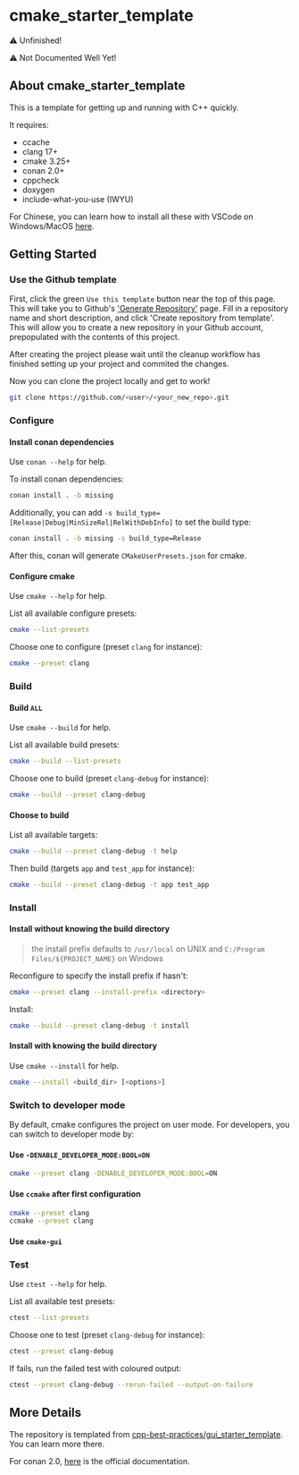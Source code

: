 # cmake_starter_template

:warning: Unfinished!

:warning: Not Documented Well Yet!

## About cmake_starter_template

This is a template for getting up and running with C++ quickly.

It requires:

- ccache
- clang 17+
- cmake 3.25+
- conan 2.0+
- cppcheck
- doxygen
- include-what-you-use (IWYU)

For Chinese, you can learn how to install all these with VSCode on Windows/MacOS [here](https://windowsmacos-vscode-c-llvm-clang-clangd-lldb.readthedocs.io/).

## Getting Started

### Use the Github template

First, click the green `Use this template` button near the top of this page.
This will take you to Github's ['Generate Repository'](https://github.com/FeignClaims/cmake_starter_template/generate) page.
Fill in a repository name and short description, and click 'Create repository from template'.
This will allow you to create a new repository in your Github account,
prepopulated with the contents of this project.

After creating the project please wait until the cleanup workflow has finished
setting up your project and commited the changes.

Now you can clone the project locally and get to work!

```bash
git clone https://github.com/<user>/<your_new_repo>.git
```

### Configure

#### Install conan dependencies

Use `conan --help` for help.

To install conan dependencies:

```bash
conan install . -b missing
```

Additionally, you can add `-s build_type=[Release|Debug|MinSizeRel|RelWithDebInfo]` to set the build type:

```bash
conan install . -b missing -s build_type=Release
```

After this, conan will generate `CMakeUserPresets.json` for cmake.

#### Configure cmake

Use `cmake --help` for help.

List all available configure presets:

```bash
cmake --list-presets
```

Choose one to configure (preset `clang` for instance):

```bash
cmake --preset clang
```

### Build

#### Build `ALL`

Use `cmake --build` for help.

List all available build presets:

```bash
cmake --build --list-presets
```

Choose one to build (preset `clang-debug` for instance):

```bash
cmake --build --preset clang-debug
```

#### Choose to build

List all available targets:

```bash
cmake --build --preset clang-debug -t help
```

Then build (targets `app` and `test_app` for instance):

```bash
cmake --build --preset clang-debug -t app test_app
```

### Install

#### Install without knowing the build directory

> the install prefix defaults to `/usr/local` on UNIX and `C:/Program Files/${PROJECT_NAME}` on Windows

Reconfigure to specify the install prefix if hasn't:

```bash
cmake --preset clang --install-prefix <directory>
```

Install:

```bash
cmake --build --preset clang-debug -t install
```

#### Install with knowing the build directory

Use `cmake --install` for help.

```bash
cmake --install <build_dir> [<options>]
```

### Switch to developer mode

By default, cmake configures the project on user mode. For developers, you can switch to developer mode by:

#### Use `-DENABLE_DEVELOPER_MODE:BOOL=ON`

```bash
cmake --preset clang -DENABLE_DEVELOPER_MODE:BOOL=ON
```

#### Use `ccmake` after first configuration

```bash
cmake --preset clang
ccmake --preset clang
```

#### Use `cmake-gui`

### Test

Use `ctest --help` for help.

List all available test presets:

```bash
ctest --list-presets
```

Choose one to test (preset `clang-debug` for instance):

```bash
ctest --preset clang-debug
```

If fails, run the failed test with coloured output:

```bash
ctest --preset clang-debug --rerun-failed --output-on-failure
```

## More Details

The repository is templated from [cpp-best-practices/gui_starter_template](https://github.com/cpp-best-practices/gui_starter_template). You can learn more there.

For conan 2.0, [here](https://docs.conan.io/2.0/index.html) is the official documentation.
